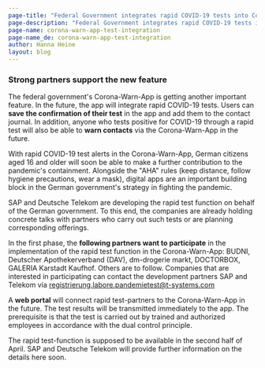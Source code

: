 ```yaml
---
page-title: "Federal Government integrates rapid COVID-19 tests into Corona-Warn-App"
page-description: "Federal Government integrates rapid COVID-19 tests into Corona-Warn-App"
page-name: corona-warn-app-test-integration
page-name_de: corona-warn-app-test-integration
author: Hanna Heine
layout: blog
---
```



### Strong partners support the new feature

The federal government's Corona-Warn-App is getting another important feature. In the future, the app will integrate rapid COVID-19 tests. Users can **save the confirmation of their test** in the app and add them to the contact journal. In addition, anyone who tests positive for COVID-19 through a rapid test will also be able to **warn contacts** via the Corona-Warn-App in the future.

<!-- overview -->

With rapid COVID-19 test alerts in the Corona-Warn-App, German citizens aged 16 and older will soon be able to make a further contribution to the pandemic's containment. Alongside the "AHA" rules (keep distance, follow hygiene precautions, wear a mask), digital apps are an important building block in the German government's strategy in fighting the pandemic.

SAP and Deutsche Telekom are developing the rapid test function on behalf of the German government. To this end, the companies are already holding concrete talks with partners who carry out such tests or are planning corresponding offerings.

In the first phase, the **following partners want to participate** in the implementation of the rapid test function in the Corona-Warn-App: BUDNI, Deutscher Apothekerverband (DAV), dm-drogerie markt, DOCTORBOX, GALERIA Karstadt Kaufhof. Others are to follow. Companies that are interested in participating can contact the development partners SAP and Telekom via [registrierung.labore.pandemietest@t-systems.com](mailto:registrierung.labore.pandemietest@t-systems.com)

A **web portal** will connect rapid test-partners to the Corona-Warn-App in the future. The test results will be transmitted immediately to the app. The prerequisite is that the test is carried out by trained and authorized employees in accordance with the dual control principle.

The rapid test-function is supposed to be available in the second half of April. SAP and Deutsche Telekom will provide further information on the details here soon.
